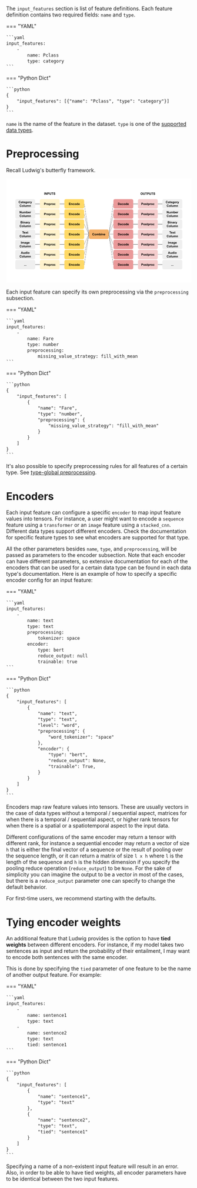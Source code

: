 The `input_features` section is list of feature definitions. Each feature definition contains two required fields:
`name` and `type`.

=== "YAML"

    ```yaml
    input_features:
        -
            name: Pclass
            type: category
    ```

=== "Python Dict"

    ```python
    {
        "input_features": [{"name": "Pclass", "type": "category"}]
    }
    ```

`name` is the name of the feature in the dataset. `type` is one of the [supported data types](../supported_data_types).

# Preprocessing

Recall Ludwig's butterfly framework.

![img](../../images/butterfly.png)

Each input feature can specify its own preprocessing via the `preprocessing` subsection.

=== "YAML"

    ```yaml
    input_features:
        -
            name: Fare
            type: number
            preprocessing:
                missing_value_strategy: fill_with_mean
    ```

=== "Python Dict"

    ```python
    {
        "input_features": [
            {
                "name": "Fare",
                "type": "number",
                "preprocessing": {
                    "missing_value_strategy": "fill_with_mean"
                }
            }
        ]
    }
    ```

It's also possible to specify preprocessing rules for all features of a certain type. See
[type-global preprocessing](../preprocessing.md).

# Encoders

Each input feature can configure a specific `encoder` to map input feature values into tensors. For instance, a user
might want to encode a `sequence` feature using a `transformer` or an `image` feature using a `stacked_cnn`. Different
data types support different encoders. Check the documentation for specific feature types to see what encoders are
supported for that type.

All the other parameters besides `name`, `type`, and `preprocessing`, will be passed as parameters to the encoder 
subsection. Note that each encoder can have different parameters, so extensive documentation for each of the encoders
that can be used for a certain data type can be found in each data type's documentation. Here is an example of how to 
specify a specific encoder config for an input feature:

=== "YAML"

    ```yaml
    input_features:
        -
            name: text
            type: text
            preprocessing:
                tokenizer: space
            encoder: 
                type: bert
                reduce_output: null
                trainable: true
    ```

=== "Python Dict"

    ```python
    {
        "input_features": [
            {
                "name": "text",
                "type": "text",
                "level": "word",
                "preprocessing": {
                    "word_tokenizer": "space"
                },
                "encoder": {
                    "type": "bert",
                    "reduce_output": None,
                    "trainable": True,
                }
            }
        ]
    }
    ```

Encoders map raw feature values into tensors. These are usually vectors in the case of data types without a temporal /
sequential aspect, matrices for when there is a temporal / sequential aspect, or higher rank tensors for when there is a
spatial or a spatiotemporal aspect to the input data.

Different configurations of the same encoder may return a tensor with different rank, for instance a sequential encoder
may return a vector of size `h` that is either the final vector of a sequence or the result of pooling over the sequence
length, or it can return a matrix of size `l x h` where `l` is the length of the sequence and `h` is the hidden
dimension if you specify the pooling reduce operation (`reduce_output`) to be `None`.  For the sake of simplicity you
can imagine the output to be a vector in most of the cases, but there is a `reduce_output` parameter one can specify to
change the default behavior.

For first-time users, we recommend starting with the defaults.

# Tying encoder weights

An additional feature that Ludwig provides is the option to have **tied weights** between different encoders.
For instance, if my model takes two sentences as input and return the probability of their entailment, I may want to
encode both sentences with the same encoder.

This is done by specifying the `tied` parameter of one feature to be the name of another output feature. For
example:

=== "YAML"

    ```yaml
    input_features:
        -
            name: sentence1
            type: text
        -
            name: sentence2
            type: text
            tied: sentence1
    ```

=== "Python Dict"

    ```python
    {
        "input_features": [
            {
                "name": "sentence1",
                "type": "text"
            },
            {
                "name": "sentence2",
                "type": "text",
                "tied": "sentence1"
            }
        ]
    }
    ```

Specifying a name of a non-existent input feature will result in an error. Also, in order to be able to have tied
weights, all encoder parameters have to be identical between the two input features.
